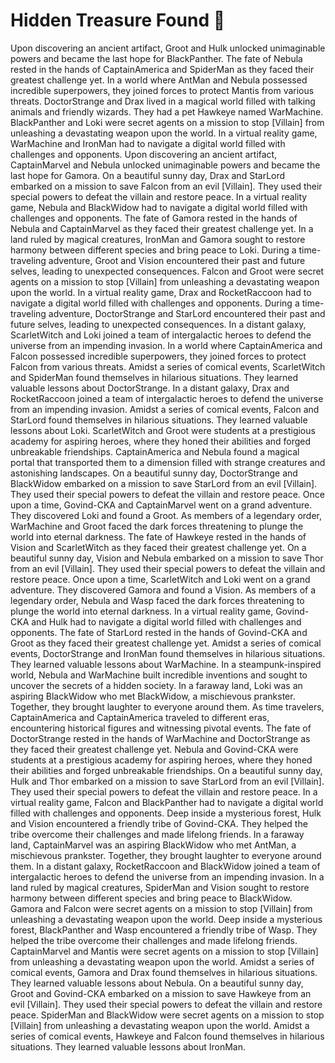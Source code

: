 # Hidden Treasure Found :cherry_blossom:

Upon discovering an ancient artifact, Groot and Hulk unlocked unimaginable powers and became the last hope for BlackPanther.
The fate of Nebula rested in the hands of CaptainAmerica and SpiderMan as they faced their greatest challenge yet.
In a world where AntMan and Nebula possessed incredible superpowers, they joined forces to protect Mantis from various threats.
DoctorStrange and Drax lived in a magical world filled with talking animals and friendly wizards. They had a pet Hawkeye named WarMachine.
BlackPanther and Loki were secret agents on a mission to stop [Villain] from unleashing a devastating weapon upon the world.
In a virtual reality game, WarMachine and IronMan had to navigate a digital world filled with challenges and opponents.
Upon discovering an ancient artifact, CaptainMarvel and Nebula unlocked unimaginable powers and became the last hope for Gamora.
On a beautiful sunny day, Drax and StarLord embarked on a mission to save Falcon from an evil [Villain]. They used their special powers to defeat the villain and restore peace.
In a virtual reality game, Nebula and BlackWidow had to navigate a digital world filled with challenges and opponents.
The fate of Gamora rested in the hands of Nebula and CaptainMarvel as they faced their greatest challenge yet.
In a land ruled by magical creatures, IronMan and Gamora sought to restore harmony between different species and bring peace to Loki.
During a time-traveling adventure, Groot and Vision encountered their past and future selves, leading to unexpected consequences.
Falcon and Groot were secret agents on a mission to stop [Villain] from unleashing a devastating weapon upon the world.
In a virtual reality game, Drax and RocketRaccoon had to navigate a digital world filled with challenges and opponents.
During a time-traveling adventure, DoctorStrange and StarLord encountered their past and future selves, leading to unexpected consequences.
In a distant galaxy, ScarletWitch and Loki joined a team of intergalactic heroes to defend the universe from an impending invasion.
In a world where CaptainAmerica and Falcon possessed incredible superpowers, they joined forces to protect Falcon from various threats.
Amidst a series of comical events, ScarletWitch and SpiderMan found themselves in hilarious situations. They learned valuable lessons about DoctorStrange.
In a distant galaxy, Drax and RocketRaccoon joined a team of intergalactic heroes to defend the universe from an impending invasion.
Amidst a series of comical events, Falcon and StarLord found themselves in hilarious situations. They learned valuable lessons about Loki.
ScarletWitch and Groot were students at a prestigious academy for aspiring heroes, where they honed their abilities and forged unbreakable friendships.
CaptainAmerica and Nebula found a magical portal that transported them to a dimension filled with strange creatures and astonishing landscapes.
On a beautiful sunny day, DoctorStrange and BlackWidow embarked on a mission to save StarLord from an evil [Villain]. They used their special powers to defeat the villain and restore peace.
Once upon a time, Govind-CKA and CaptainMarvel went on a grand adventure. They discovered Loki and found a Groot.
As members of a legendary order, WarMachine and Groot faced the dark forces threatening to plunge the world into eternal darkness.
The fate of Hawkeye rested in the hands of Vision and ScarletWitch as they faced their greatest challenge yet.
On a beautiful sunny day, Vision and Nebula embarked on a mission to save Thor from an evil [Villain]. They used their special powers to defeat the villain and restore peace.
Once upon a time, ScarletWitch and Loki went on a grand adventure. They discovered Gamora and found a Vision.
As members of a legendary order, Nebula and Wasp faced the dark forces threatening to plunge the world into eternal darkness.
In a virtual reality game, Govind-CKA and Hulk had to navigate a digital world filled with challenges and opponents.
The fate of StarLord rested in the hands of Govind-CKA and Groot as they faced their greatest challenge yet.
Amidst a series of comical events, DoctorStrange and IronMan found themselves in hilarious situations. They learned valuable lessons about WarMachine.
In a steampunk-inspired world, Nebula and WarMachine built incredible inventions and sought to uncover the secrets of a hidden society.
In a faraway land, Loki was an aspiring BlackWidow who met BlackWidow, a mischievous prankster. Together, they brought laughter to everyone around them.
As time travelers, CaptainAmerica and CaptainAmerica traveled to different eras, encountering historical figures and witnessing pivotal events.
The fate of DoctorStrange rested in the hands of WarMachine and DoctorStrange as they faced their greatest challenge yet.
Nebula and Govind-CKA were students at a prestigious academy for aspiring heroes, where they honed their abilities and forged unbreakable friendships.
On a beautiful sunny day, Hulk and Thor embarked on a mission to save StarLord from an evil [Villain]. They used their special powers to defeat the villain and restore peace.
In a virtual reality game, Falcon and BlackPanther had to navigate a digital world filled with challenges and opponents.
Deep inside a mysterious forest, Hulk and Vision encountered a friendly tribe of Govind-CKA. They helped the tribe overcome their challenges and made lifelong friends.
In a faraway land, CaptainMarvel was an aspiring BlackWidow who met AntMan, a mischievous prankster. Together, they brought laughter to everyone around them.
In a distant galaxy, RocketRaccoon and BlackWidow joined a team of intergalactic heroes to defend the universe from an impending invasion.
In a land ruled by magical creatures, SpiderMan and Vision sought to restore harmony between different species and bring peace to BlackWidow.
Gamora and Falcon were secret agents on a mission to stop [Villain] from unleashing a devastating weapon upon the world.
Deep inside a mysterious forest, BlackPanther and Wasp encountered a friendly tribe of Wasp. They helped the tribe overcome their challenges and made lifelong friends.
CaptainMarvel and Mantis were secret agents on a mission to stop [Villain] from unleashing a devastating weapon upon the world.
Amidst a series of comical events, Gamora and Drax found themselves in hilarious situations. They learned valuable lessons about Nebula.
On a beautiful sunny day, Groot and Govind-CKA embarked on a mission to save Hawkeye from an evil [Villain]. They used their special powers to defeat the villain and restore peace.
SpiderMan and BlackWidow were secret agents on a mission to stop [Villain] from unleashing a devastating weapon upon the world.
Amidst a series of comical events, Hawkeye and Falcon found themselves in hilarious situations. They learned valuable lessons about IronMan.